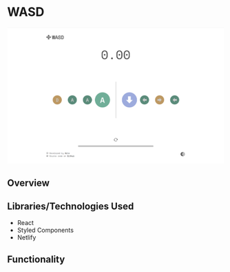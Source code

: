 # WASD
![Image of WASD](./images/wasd.png)

## Overview

## Libraries/Technologies Used
- React
- Styled Components
- Netlify

## Functionality

